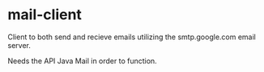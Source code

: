 # mail-client
Client to both send and recieve emails utilizing the smtp.google.com email server.

Needs the API Java Mail in order to function.

